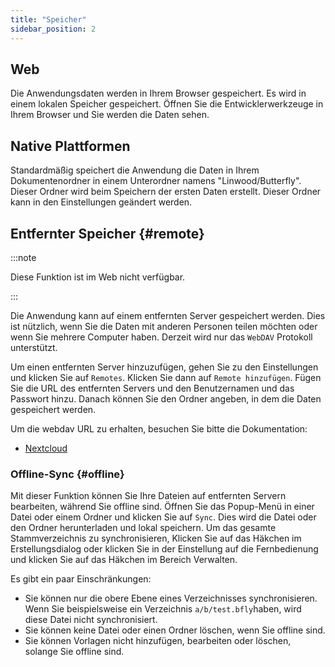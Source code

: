 ```yaml
---
title: "Speicher"
sidebar_position: 2
---
```


## Web

Die Anwendungsdaten werden in Ihrem Browser gespeichert. Es wird in einem lokalen Speicher gespeichert. Öffnen Sie die Entwicklerwerkzeuge in Ihrem Browser und Sie werden die Daten sehen.

## Native Plattformen

Standardmäßig speichert die Anwendung die Daten in Ihrem Dokumentenordner in einem Unterordner namens "Linwood/Butterfly". Dieser Ordner wird beim Speichern der ersten Daten erstellt. Dieser Ordner kann in den Einstellungen geändert werden.

## Entfernter Speicher {#remote}

:::note

Diese Funktion ist im Web nicht verfügbar.

:::

Die Anwendung kann auf einem entfernten Server gespeichert werden. Dies ist nützlich, wenn Sie die Daten mit anderen Personen teilen möchten oder wenn Sie mehrere Computer haben. Derzeit wird nur das `WebDAV` Protokoll unterstützt.

Um einen entfernten Server hinzuzufügen, gehen Sie zu den Einstellungen und klicken Sie auf `Remotes`. Klicken Sie dann auf `Remote hinzufügen`. Fügen Sie die URL des entfernten Servers und den Benutzernamen und das Passwort hinzu. Danach können Sie den Ordner angeben, in dem die Daten gespeichert werden.

Um die webdav URL zu erhalten, besuchen Sie bitte die Dokumentation:

* [Nextcloud](https://docs.nextcloud.com/server/latest/user_manual/en/files/access_webdav.html)

### Offline-Sync {#offline}

Mit dieser Funktion können Sie Ihre Dateien auf entfernten Servern bearbeiten, während Sie offline sind. Öffnen Sie das Popup-Menü in einer Datei oder einem Ordner und klicken Sie auf `Sync`. Dies wird die Datei oder den Ordner herunterladen und lokal speichern. Um das gesamte Stammverzeichnis zu synchronisieren, Klicken Sie auf das Häkchen im Erstellungsdialog oder klicken Sie in der Einstellung auf die Fernbedienung und klicken Sie auf das Häkchen im Bereich Verwalten.

Es gibt ein paar Einschränkungen:

* Sie können nur die obere Ebene eines Verzeichnisses synchronisieren. Wenn Sie beispielsweise ein Verzeichnis `a/b/test.bfly`haben, wird diese Datei nicht synchronisiert.
* Sie können keine Datei oder einen Ordner löschen, wenn Sie offline sind.
* Sie können Vorlagen nicht hinzufügen, bearbeiten oder löschen, solange Sie offline sind.
